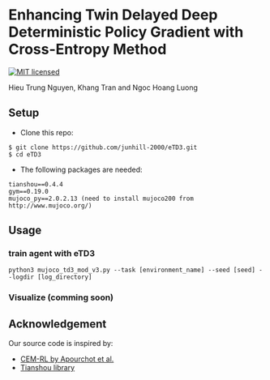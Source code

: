# Enhancing Twin Delayed Deep Deterministic Policy Gradient with Cross-Entropy Method
[![MIT licensed](https://img.shields.io/badge/license-MIT-brightgreen.svg)](LICENSE.md)

Hieu Trung Nguyen, Khang Tran and Ngoc Hoang Luong
<!-- In NICS 2021. -->
## Setup
- Clone this repo: 
```
$ git clone https://github.com/junhill-2000/eTD3.git
$ cd eTD3
```
- The following packages are needed:
```
tianshou==0.4.4
gym==0.19.0
mujoco_py==2.0.2.13 (need to install mujoco200 from http://www.mujoco.org/)
```

## Usage

### train agent with eTD3
```
python3 mujoco_td3_mod_v3.py --task [environment_name] --seed [seed] --logdir [log_directory]
```

### Visualize (comming soon)

## Acknowledgement
Our source code is inspired by:
- [CEM-RL by Apourchot et al.](https://github.com/apourchot/CEM-RL)
- [Tianshou library](https://github.com/thu-ml/tianshou/tree/master/examples/mujoco)